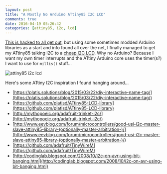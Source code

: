 ```yaml
---
layout: post
title: "A Mostly No Arduino ATtiny85 I2C LCD"
comments: true
date: 2016-04-19 05:26:42
categories: [attiny85, i2c, lcd]
---
```


[This is hacked to all get out](https://github.com/funkfinger/electronic-tests/tree/master/test_no_arduino_attiny85_i2c_lcd), but using some sometimes modded Arduino libraries as a start and info found all over the net, I finally managed to get my ATtiny85 talking I2C to a [cheap I2C LCD](http://www.ebay.com/sch/i.html?_odkw=i2c+lcd+2x16&_osacat=0&_from=R40&_trksid=p2045573.m570.l1313.TR0.TRC0.H0.Xi2c+lcd+2x16+1602.TRS0&_nkw=i2c+lcd+2x16+1602&_sacat=0). Why no Arduino? Because I want my own timer interrupts and the ATtiny Arduino core uses the timer(s?) I want to use for `millis()` stuff...

![attiny85 i2c lcd](http://media.jaywiggins.com.s3.amazonaws.com/images/attiny85%20i2c%20lcd.jpg)

Here's some ATtiny I2C inspiration I found hanging around...

- [https://platis.solutions/blog/2015/03/22/diy-interactive-name-tag/](https://platis.solutions/blog/2015/03/22/diy-interactive-name-tag/)
- [https://github.com/platisd/ATtiny85-LCD-library](https://github.com/platisd/ATtiny85-LCD-library)
- [http://mythopoeic.org/adafruit-trinket-i2c/](http://mythopoeic.org/adafruit-trinket-i2c/)
- [http://www.eevblog.com/forum/microcontrollers/good-usi-i2c-master-slave-attiny85-library-(optionally-master-arbitration-)/](<http://www.eevblog.com/forum/microcontrollers/good-usi-i2c-master-slave-attiny85-library-(optionally-master-arbitration-)/>)
- [https://github.com/adafruit/TinyWireM](https://github.com/adafruit/TinyWireM)
- [http://codinglab.blogspot.com/2008/10/i2c-on-avr-using-bit-banging.html](http://codinglab.blogspot.com/2008/10/i2c-on-avr-using-bit-banging.html)
